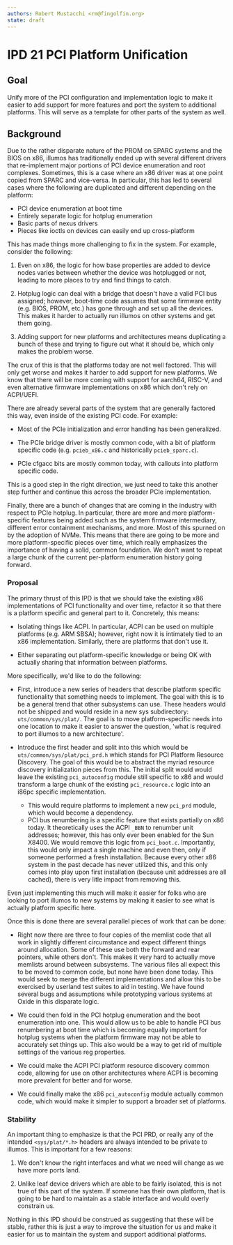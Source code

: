 ```yaml
---
authors: Robert Mustacchi <rm@fingolfin.org>
state: draft
---
```


# IPD 21 PCI Platform Unification

## Goal

Unify more of the PCI configuration and implementation logic to make it
easier to add support for more features and port the system to
additional platforms. This will serve as a template for other parts of
the system as well.

## Background

Due to the rather disparate nature of the PROM on SPARC systems and the
BIOS on x86, illumos has traditionally ended up with several different
drivers that re-implement major portions of PCI device enumeration and
root complexes. Sometimes, this is a case where an x86 driver was at one
point copied from SPARC and vice-versa. In particular, this has led to
several cases where the following are duplicated and different depending
on the platform:

* PCI device enumeration at boot time
* Entirely separate logic for hotplug enumeration
* Basic parts of nexus drivers
* Pieces like ioctls on devices can easily end up cross-platform

This has made things more challenging to fix in the system. For example,
consider the following:

1. Even on x86, the logic for how base properties are added to device
nodes varies between whether the device was hotplugged or not, leading
to more places to try and find things to catch.

2. Hotplug logic can deal with a bridge that doesn't have a valid PCI
bus assigned; however, boot-time code assumes that some firmware entity
(e.g. BIOS, PROM, etc.) has gone through and set up all the devices.
This makes it harder to actually run illumos on other systems and get
them going.

3. Adding support for new platforms and architectures means duplicating
a bunch of these and trying to figure out what it should be, which only
makes the problem worse.

The crux of this is that the platforms today are not well factored. This
will only get worse and makes it harder to add support for new
platforms. We know that there will be more coming with support for
aarch64, RISC-V, and even alternative firmware implementations on x86
which don't rely on ACPI/UEFI.

There are already several parts of the system that are generally
factored this way, even inside of the existing PCI code. For example:

* Most of the PCIe initialization and error handling has been
generalized.

* The PCIe bridge driver is mostly common code, with a bit of platform
specific code (e.g. `pcieb_x86.c` and historically `pcieb_sparc.c`).

* PCIe cfgacc bits are mostly common today, with callouts into platform
specific code.

This is a good step in the right direction, we just need to take this
another step further and continue this across the broader PCIe
implementation.

Finally, there are a bunch of changes that are coming in the industry
with respect to PCIe hotplug. In particular, there are more and more
platform-specific features being added such as the system firmware
intermediary, different error containment mechanisms, and more. Most of
this spurned on by the adoption of NVMe. This means that there are going
to be more and more platform-specific pieces over time, which really
emphasizes the importance of having a solid, common foundation. We don't
want to repeat a large chunk of the current per-platform enumeration
history going forward.

### Proposal

The primary thrust of this IPD is that we should take the existing x86
implementations of PCI functionality and over time, refactor it so that
there is a platform specific and general part to it. Concretely, this
means:

* Isolating things like ACPI. In particular, ACPI can be used on
multiple platforms (e.g. ARM SBSA); however, right now it is intimately
tied to an x86 implementation. Similarly, there are platforms that don't
use it.

* Either separating out platform-specific knowledge or being OK with
actually sharing that information between platforms.

More specifically, we'd like to do the following:

* First, introduce a new series of headers that describe platform
specific functionality that something needs to implement. The goal with
this is to be a general trend that other subsystems can use. These
headers would not be shipped and would reside in a new sys subdirectory:
`uts/common/sys/plat/`. The goal is to move platform-specific needs into
one location to make it easier to answer the question, 'what is required
to port illumos to a new architecture'.

* Introduce the first header and split into this which would be
`uts/common/sys/plat/pci_prd.h` which stands for PCI Platform Resource
Discovery. The goal of this would be to abstract the myriad resource
discovery initialization pieces from this. The initial split would would
leave the existing `pci_autoconfig` module still specific to x86 and
would transform a large chunk of the existing `pci_resource.c` logic
into an i86pc specific implementation.
    - This would require platforms to implement a new `pci_prd` module,
      which would become a dependency.
    - PCI bus renumbering is a specific feature that exists partially on
      x86 today. It theoretically uses the ACPI `_BBN` to renumber unit
      addresses; however, this has only ever been enabled for the Sun
      X8400. We would remove this logic from `pci_boot.c`. Importantly,
      this would only impact a single machine and even then, only if
      someone performed a fresh installation. Because every other x86
      system in the past decade has never utilized this, and this only
      comes into play upon first installation (because unit addresses
      are all cached), there is very litle impact from removing this.

Even just implementing this much will make it easier for folks who are
looking to port illumos to new systems by making it easier to see what
is actually platform specific here.

Once this is done there are several parallel pieces of work that can be
done:

* Right now there are three to four copies of the memlist code that all
work in slightly different circumstance and expect different things
around allocation. Some of these use both the forward and rear pointers,
while others don't. This makes it very hard to actually move memlists
around between subsystems. The various files all expect this to be moved
to common code, but none have been done today. This would seek to merge
the different implementations and allow this to be exercised by userland
test suites to aid in testing. We have found several bugs and
assumptions while prototyping various systems at Oxide in this disparate
logic.

* We could then fold in the PCI hotplug enumeration and the boot
enumeration into one. This would allow us to be able to handle PCI bus
renumbering at boot time which is becoming equally important for hotplug
systems when the platform firmware may not be able to accurately set
things up. This also would be a way to get rid of multiple settings of
the various reg properties.

* We could make the ACPI PCI platform resource discovery common code,
allowing for use on other architectures where ACPI is becoming more
prevalent for better and for worse.

* We could finally make the x86 `pci_autoconfig` module actually common
code, which would make it simpler to support a broader set of platforms.

### Stability

An important thing to emphasize is that the PCI PRD, or really any of
the intended `<sys/plat/*.h>` headers are always intended to be private
to illumos. This is important for a few reasons:

1. We don't know the right interfaces and what we need will change as we
have more ports land.

2. Unlike leaf device drivers which are able to be fairly isolated, this
is not true of this part of the system. If someone has their own
platform, that is going to be hard to maintain as a stable interface and
would overly constrain us.

Nothing in this IPD should be construed as suggesting that these will be
stable, rather this is just a way to improve the situation for us and
make it easier for us to maintain the system and support additional
platforms.
